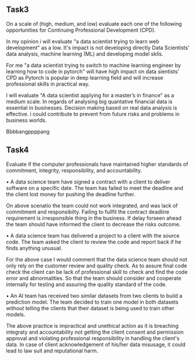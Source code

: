 ## **Task3**

On a scale of (high, medium, and low) evaluate each one of the following opportunities for Continuing Professional Development (CPD).

In my opinion i will evaluate "a data scientist trying to learn web development" as a low. It's impact is not developing directly Data Scientists' data analysis, machine learning (ML) and  developing model skils. 

For me	"a data scientist trying to switch to machine learning engineer by learning how to code in pytorch" will have high impact on data sientists' CPD as Pytorch is popular in deep learning field and will increase professional skills in practical way.

I will evaluate "A data scientist applying for a master’s in finance" as a medium scale. In regards of analysing big quantative financial data is essential in businesses. Decision making based on real data analysis is effective. i could contribute to prevent from future risks and problems in business worlds. 

Bbbbangppppang

## **Task4**

Evaluate if the computer professionals have maintained higher standards of commitment, integrity, responsibility, and accountability.

•	A data science team have signed a contract with a client to deliver software on a specific date. The team has failed to meet the deadline and the client lost money for pushing the deadline further.

On above scenatio the team could not work integrated, and was lack of commitment and responsibilty. Failing to fullfil the contract deadline requirement is irresponsible thing in the business. If delay forseen ahead the team should have informed the client to decrease the risks outcome.

•	A data science team has delivered a project to a client with the source code. The team asked the client to review the code and report back if he finds anything unusual.

For the above case I would comment that the data science team should not only rely on the customer review and quality check. As to assure final code check the client can be lack of professional skill to check and find the code error and abnormalities. So that the team should consider and cooperate internally for testing and assuring the quality standard of the code.


•	An AI team has received two similar datasets from two clients to build a prediction model. The team decided to train one model in both datasets without telling the clients that their dataset is being used to train other models.

The above practice is impractical and unethical action as it is breaching integraty and accountability not getting the client consent and permission approval and violating professional responsibility in handling the client's data. In case of client acknowledgement of his/her data misusage, it could lead to law suit and reputational harm.


